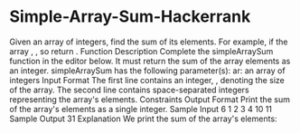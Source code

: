 # Simple-Array-Sum-Hackerrank
Given an array of integers, find the sum of its elements.  For example, if the array , , so return .  Function Description  Complete the simpleArraySum function in the editor below. It must return the sum of the array elements as an integer.  simpleArraySum has the following parameter(s):  ar: an array of integers Input Format  The first line contains an integer, , denoting the size of the array. The second line contains  space-separated integers representing the array's elements.  Constraints   Output Format  Print the sum of the array's elements as a single integer.  Sample Input  6 1 2 3 4 10 11 Sample Output  31 Explanation  We print the sum of the array's elements: 
